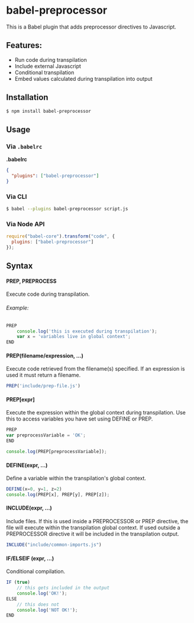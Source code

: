 # babel-preprocessor

This is a Babel plugin that adds preprocessor directives to Javascript.

## Features:

* Run code during transpilation
* Include external Javascript
* Conditional transpilation
* Embed values calculated during transpilation into output

## Installation

```sh
$ npm install babel-preprocessor
```

## Usage

### Via `.babelrc`

**.babelrc**

```json
{
  "plugins": ["babel-preprocessor"]
}
```

### Via CLI

```sh
$ babel --plugins babel-preprocessor script.js
```

### Via Node API

```js
require("babel-core").transform("code", {
  plugins: ["babel-preprocessor"]
});
```

## Syntax

#### PREP, PREPROCESS
Execute code during transpilation.
###### Example:
```js
PREP
    console.log('this is executed during transpilation');
    var x = 'variables live in global context';
END
```

#### PREP(filename/expression, ...)
Execute code retrieved from the filename(s) specified.  If an expression is used it must return a filename.
```js
PREP('include/prep-file.js')
```

#### PREP[expr]
Execute the expression within the global context during transpilation.  Use this to access variables you have set using DEFINE or PREP.
```js
PREP
var preprocessVariable = 'OK';
END

console.log(PREP[preprocessVariable]);
```

#### DEFINE(expr, ...)
Define a variable within the transpilation's global context.
```js
DEFINE(x=0, y=1, z=2)
console.log(PREP[x], PREP[y], PREP[z]);
```

#### INCLUDE(expr, ...)
Include files.  If this is used inside a PREPROCESSOR or PREP directive, the file will execute within the transpilation global context.  If used outside a PREPROCESSOR directive it will be included in the transpilation output.
```js
INCLUDE("include/common-imports.js")
```
#### IF/ELSEIF (expr, ...)
Conditional compilation.
```js
IF (true)
    // this gets included in the output
    console.log('OK!');
ELSE
    // this does not
    console.log('NOT OK!');
END
```


